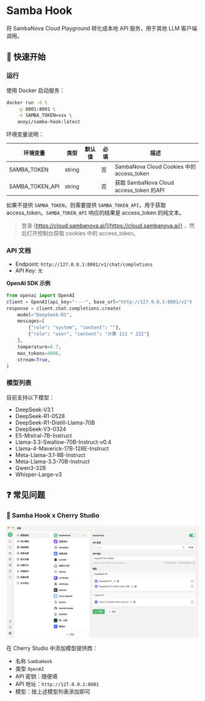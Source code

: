# Samba Hook

将 SambaNova Cloud Playground 转化成本地 API 服务，用于其他 LLM 客户端调用。

## 🚀 快速开始

### 运行

使用 Docker 启动服务：

```bash
docker run -d \
    -p 8001:8001 \
    -e SAMBA_TOKEN=xxx \
    anoyi/samba-hook:latest
```

环境变量说明：

| 环境变量        | 类型   | 默认值 | 必填 | 描述                                      |
| --------------- | ------ | ------ | ---- | ----------------------------------------- |
| SAMBA_TOKEN     | string |        | 否   | SambaNova Cloud Cookies 中的 access_token |
| SAMBA_TOKEN_API | string |        | 否   | 获取 SambaNova Cloud access_token 的API   |

如果不提供 `SAMBA_TOKEN`，则需要提供 `SAMBA_TOKEN_API`，用于获取 access_token。`SAMBA_TOKEN_API` 响应的结果是 access_token 的纯文本。

> 登录 [https://cloud.sambanova.ai/](https://cloud.sambanova.ai/) ，然后打开控制台获取 cookies 中的 access_token。

### API 文档

- Endpoint: `http://127.0.0.1:8001/v1/chat/completions`
- API Key: `无`

**OpenAI SDK 示例**

```python
from openai import OpenAI
client = OpenAI(api_key="----", base_url="http://127.0.0.1:8001/v1")
response = client.chat.completions.create(  
    model="DeepSeek-R1",  
    messages=[    
        {"role": "system", "content": ""},  
        {"role": "user", "content": "计算 111 * 222"}  
    ],  
    temperature=0.7,  
    max_tokens=4096,
    stream=True,
)  
```


### 模型列表

目前支持以下模型：

- DeepSeek-V3.1
- DeepSeek-R1-0528
- DeepSeek-R1-Distill-Llama-70B
- DeepSeek-V3-0324
- E5-Mistral-7B-Instruct
- Llama-3.3-Swallow-70B-Instruct-v0.4
- Llama-4-Maverick-17B-128E-Instruct
- Meta-Llama-3.1-8B-Instruct
- Meta-Llama-3.3-70B-Instruct
- Qwen3-32B
- Whisper-Large-v3

## ❓ 常见问题

### 🍒 Samba Hook x Cherry Studio

![](./imgs/cherry-studio.png)

在 Cherry Studio 中添加模型提供商：
- 名称 `SambaHook`
- 类型 `OpenAI`
- API 密钥：随便填
- API 地址：`http://127.0.0.1:8001`
- 模型：按上述模型列表添加即可